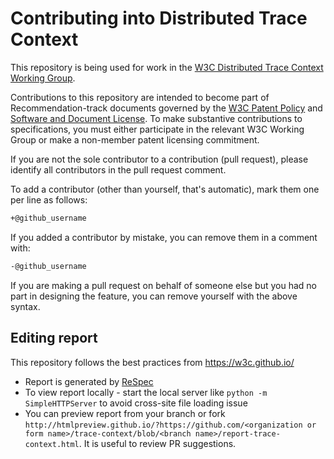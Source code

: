 # Contributing into Distributed Trace Context

This repository is being used for work in the [W3C Distributed Trace Context Working Group](https://www.w3.org/community/trace-context/).

Contributions to this repository are intended to become part of Recommendation-track documents governed by the
[W3C Patent Policy](https://www.w3.org/Consortium/Patent-Policy/) and
[Software and Document License](https://www.w3.org/Consortium/Legal/copyright-software). To make substantive contributions to specifications, you must either participate
in the relevant W3C Working Group or make a non-member patent licensing commitment.

If you are not the sole contributor to a contribution (pull request), please identify all
contributors in the pull request comment.

To add a contributor (other than yourself, that's automatic), mark them one per line as follows:

``` bash
+@github_username
```

If you added a contributor by mistake, you can remove them in a comment with:

``` bash
-@github_username
```

If you are making a pull request on behalf of someone else but you had no part in designing the
feature, you can remove yourself with the above syntax.

## Editing report

This repository follows the best practices from https://w3c.github.io/

- Report is generated by [ReSpec](https://github.com/w3c/respec/wiki)
- To view report locally - start the local server like `python -m SimpleHTTPServer` to avoid cross-site file loading issue
- You can preview report from your branch or fork `http://htmlpreview.github.io/?https://github.com/<organization or form name>/trace-context/blob/<branch name>/report-trace-context.html`. It is useful to review PR suggestions.

